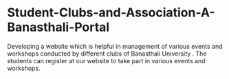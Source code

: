 # Student-Clubs-and-Association-A-Banasthali-Portal
Developing a website which is helpful in management of various events and workshops conducted by different clubs of Banasthali University . The students can register at our website to take part in various events and workshops.
